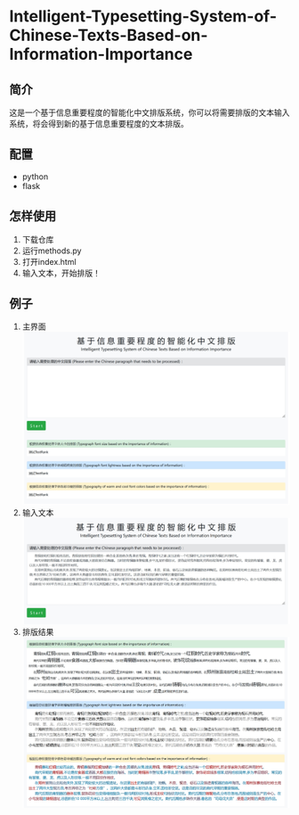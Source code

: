 # Intelligent-Typesetting-System-of-Chinese-Texts-Based-on-Information-Importance
## 简介

这是一个基于信息重要程度的智能化中文排版系统，你可以将需要排版的文本输入系统，将会得到新的基于信息重要程度的文本排版。

## 配置

* python
* flask

## 怎样使用

1. 下载仓库
2. 运行methods.py
3. 打开index.html
4. 输入文本，开始排版！

## 例子

1. 主界面
   ![image](https://github.com/MikeRen9/Intelligent-Typesetting-System-of-Chinese-Texts-Based-on-Information-Importance/blob/main/images/HomePage.png)
2. 输入文本
   ![image](https://github.com/MikeRen9/Intelligent-Typesetting-System-of-Chinese-Texts-Based-on-Information-Importance/blob/main/images/input.png)
3. 排版结果
   ![image](https://github.com/MikeRen9/Intelligent-Typesetting-System-of-Chinese-Texts-Based-on-Information-Importance/blob/main/images/results.png)
